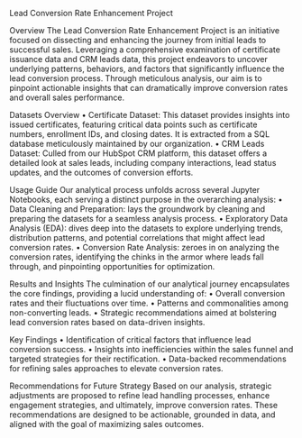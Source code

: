 Lead Conversion Rate Enhancement Project

Overview
The Lead Conversion Rate Enhancement Project is an initiative focused on dissecting and enhancing the journey from initial leads to successful sales. Leveraging a comprehensive examination of certificate issuance data and CRM leads data, this project endeavors to uncover underlying patterns, behaviors, and factors that significantly influence the lead conversion process. Through meticulous analysis, our aim is to pinpoint actionable insights that can dramatically improve conversion rates and overall sales performance.

Datasets Overview
•	Certificate Dataset: This dataset provides insights into issued certificates, featuring critical data points such as certificate numbers, enrollment IDs, and closing dates. It is extracted from a SQL database meticulously maintained by our organization.
•	CRM Leads Dataset: Culled from our HubSpot CRM platform, this dataset offers a detailed look at sales leads, including company interactions, lead status updates, and the outcomes of conversion efforts.

Usage Guide
Our analytical process unfolds across several Jupyter Notebooks, each serving a distinct purpose in the overarching analysis:
•	Data Cleaning and Preparation:  lays the groundwork by cleaning and preparing the datasets for a seamless analysis process.
•	Exploratory Data Analysis (EDA):  dives deep into the datasets to explore underlying trends, distribution patterns, and potential correlations that might affect lead conversion rates.
•	Conversion Rate Analysis:  zeroes in on analyzing the conversion rates, identifying the chinks in the armor where leads fall through, and pinpointing opportunities for optimization.

Results and Insights
The culmination of our analytical journey encapsulates the core findings, providing a lucid understanding of:
•	Overall conversion rates and their fluctuations over time.
•	Patterns and commonalities among non-converting leads.
•	Strategic recommendations aimed at bolstering lead conversion rates based on data-driven insights.

Key Findings
•	Identification of critical factors that influence lead conversion success.
•	Insights into inefficiencies within the sales funnel and targeted strategies for their rectification.
•	Data-backed recommendations for refining sales approaches to elevate conversion rates.

Recommendations for Future Strategy
Based on our analysis, strategic adjustments are proposed to refine lead handling processes, enhance engagement strategies, and ultimately, improve conversion rates. These recommendations are designed to be actionable, grounded in data, and aligned with the goal of maximizing sales outcomes.
